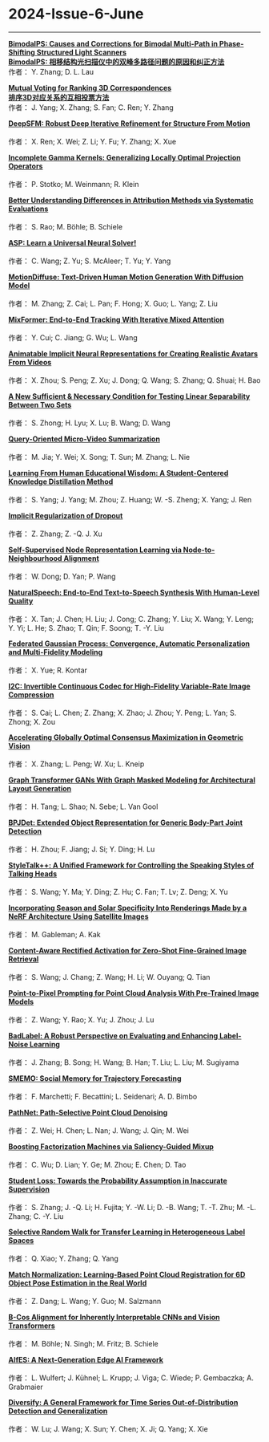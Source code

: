 # 2024-Issue-6-June
****
**[	BimodalPS: Causes and Corrections for Bimodal Multi-Path in Phase-Shifting Structured Light Scanners	](	https://ieeexplore.ieee.org/stamp/stamp.jsp?arnumber=9889210	)**  
**[BimodalPS: 相移结构光扫描仪中的双峰多路径问题的原因和纠正方法](https://ieeexplore.ieee.org/stamp/stamp.jsp?tp=&arnumber=9889210)**  
作者：	Y. Zhang; D. L. Lau

**[	Mutual Voting for Ranking 3D Correspondences	](	https://ieeexplore.ieee.org/stamp/stamp.jsp?arnumber=10105460	)**  
**[排序3D对应关系的互相投票方法]()**  
作者：	J. Yang; X. Zhang; S. Fan; C. Ren; Y. Zhang

**[	DeepSFM: Robust Deep Iterative Refinement for Structure From Motion	](	https://ieeexplore.ieee.org/stamp/stamp.jsp?arnumber=10241282	)**  
**[]()**  
作者：	X. Ren; X. Wei; Z. Li; Y. Fu; Y. Zhang; X. Xue

**[	Incomplete Gamma Kernels: Generalizing Locally Optimal Projection Operators	](	https://ieeexplore.ieee.org/stamp/stamp.jsp?arnumber=10380761	)**  
**[]()**  
作者：	P. Stotko; M. Weinmann; R. Klein

**[	Better Understanding Differences in Attribution Methods via Systematic Evaluations	](	https://ieeexplore.ieee.org/stamp/stamp.jsp?arnumber=10398493	)**  
**[]()**  
作者：	S. Rao; M. Böhle; B. Schiele

**[	ASP: Learn a Universal Neural Solver!	](	https://ieeexplore.ieee.org/stamp/stamp.jsp?arnumber=10387785	)**  
**[]()**  
作者：	C. Wang; Z. Yu; S. McAleer; T. Yu; Y. Yang

**[	MotionDiffuse: Text-Driven Human Motion Generation With Diffusion Model	](	https://ieeexplore.ieee.org/stamp/stamp.jsp?arnumber=10416192	)**  
**[]()**  
作者：	M. Zhang; Z. Cai; L. Pan; F. Hong; X. Guo; L. Yang; Z. Liu

**[	MixFormer: End-to-End Tracking With Iterative Mixed Attention	](	https://ieeexplore.ieee.org/stamp/stamp.jsp?arnumber=10380715	)**  
**[]()**  
作者：	Y. Cui; C. Jiang; G. Wu; L. Wang

**[	Animatable Implicit Neural Representations for Creating Realistic Avatars From Videos	](	https://ieeexplore.ieee.org/stamp/stamp.jsp?arnumber=10401886	)**  
**[]()**  
作者：	X. Zhou; S. Peng; Z. Xu; J. Dong; Q. Wang; S. Zhang; Q. Shuai; H. Bao

**[	A New Sufficient & Necessary Condition for Testing Linear Separability Between Two Sets	](	https://ieeexplore.ieee.org/stamp/stamp.jsp?arnumber=10411108	)**  
**[]()**  
作者：	S. Zhong; H. Lyu; X. Lu; B. Wang; D. Wang

**[	Query-Oriented Micro-Video Summarization	](	https://ieeexplore.ieee.org/stamp/stamp.jsp?arnumber=10403941	)**  
**[]()**  
作者：	M. Jia; Y. Wei; X. Song; T. Sun; M. Zhang; L. Nie

**[	Learning From Human Educational Wisdom: A Student-Centered Knowledge Distillation Method	](	https://ieeexplore.ieee.org/stamp/stamp.jsp?arnumber=10400954	)**  
**[]()**  
作者：	S. Yang; J. Yang; M. Zhou; Z. Huang; W. -S. Zheng; X. Yang; J. Ren

**[	Implicit Regularization of Dropout	](	https://ieeexplore.ieee.org/stamp/stamp.jsp?arnumber=10412142	)**  
**[]()**  
作者：	Z. Zhang; Z. -Q. J. Xu

**[	Self-Supervised Node Representation Learning via Node-to-Neighbourhood Alignment	](	https://ieeexplore.ieee.org/stamp/stamp.jsp?arnumber=10414173	)**  
**[]()**  
作者：	W. Dong; D. Yan; P. Wang

**[	NaturalSpeech: End-to-End Text-to-Speech Synthesis With Human-Level Quality	](	https://ieeexplore.ieee.org/stamp/stamp.jsp?arnumber=10409539	)**  
**[]()**  
作者：	X. Tan; J. Chen; H. Liu; J. Cong; C. Zhang; Y. Liu; X. Wang; Y. Leng; Y. Yi; L. He; S. Zhao; T. Qin; F. Soong; T. -Y. Liu

**[	Federated Gaussian Process: Convergence, Automatic Personalization and Multi-Fidelity Modeling	](	https://ieeexplore.ieee.org/stamp/stamp.jsp?arnumber=10402074	)**  
**[]()**  
作者：	X. Yue; R. Kontar

**[	I2C: Invertible Continuous Codec for High-Fidelity Variable-Rate Image Compression	](	https://ieeexplore.ieee.org/stamp/stamp.jsp?arnumber=10411123	)**  
**[]()**  
作者：	S. Cai; L. Chen; Z. Zhang; X. Zhao; J. Zhou; Y. Peng; L. Yan; S. Zhong; X. Zou

**[	Accelerating Globally Optimal Consensus Maximization in Geometric Vision	](	https://ieeexplore.ieee.org/stamp/stamp.jsp?arnumber=10412179	)**  
**[]()**  
作者：	X. Zhang; L. Peng; W. Xu; L. Kneip

**[	Graph Transformer GANs With Graph Masked Modeling for Architectural Layout Generation	](	https://ieeexplore.ieee.org/stamp/stamp.jsp?arnumber=10401948	)**  
**[]()**  
作者：	H. Tang; L. Shao; N. Sebe; L. Van Gool

**[	BPJDet: Extended Object Representation for Generic Body-Part Joint Detection	](	https://ieeexplore.ieee.org/stamp/stamp.jsp?arnumber=10400895	)**  
**[]()**  
作者：	H. Zhou; F. Jiang; J. Si; Y. Ding; H. Lu

**[	StyleTalk++: A Unified Framework for Controlling the Speaking Styles of Talking Heads	](	https://ieeexplore.ieee.org/stamp/stamp.jsp?arnumber=10413601	)**  
**[]()**  
作者：	S. Wang; Y. Ma; Y. Ding; Z. Hu; C. Fan; T. Lv; Z. Deng; X. Yu

**[	Incorporating Season and Solar Specificity Into Renderings Made by a NeRF Architecture Using Satellite Images	](	https://ieeexplore.ieee.org/stamp/stamp.jsp?arnumber=10402002	)**  
**[]()**  
作者：	M. Gableman; A. Kak

**[	Content-Aware Rectified Activation for Zero-Shot Fine-Grained Image Retrieval	](	https://ieeexplore.ieee.org/stamp/stamp.jsp?arnumber=10404027	)**  
**[]()**  
作者：	S. Wang; J. Chang; Z. Wang; H. Li; W. Ouyang; Q. Tian

**[	Point-to-Pixel Prompting for Point Cloud Analysis With Pre-Trained Image Models	](	https://ieeexplore.ieee.org/stamp/stamp.jsp?arnumber=10400940	)**  
**[]()**  
作者：	Z. Wang; Y. Rao; X. Yu; J. Zhou; J. Lu

**[	BadLabel: A Robust Perspective on Evaluating and Enhancing Label-Noise Learning	](	https://ieeexplore.ieee.org/stamp/stamp.jsp?arnumber=10404058	)**  
**[]()**  
作者：	J. Zhang; B. Song; H. Wang; B. Han; T. Liu; L. Liu; M. Sugiyama

**[	SMEMO: Social Memory for Trajectory Forecasting	](	https://ieeexplore.ieee.org/stamp/stamp.jsp?arnumber=10411104	)**  
**[]()**  
作者：	F. Marchetti; F. Becattini; L. Seidenari; A. D. Bimbo

**[	PathNet: Path-Selective Point Cloud Denoising	](	https://ieeexplore.ieee.org/stamp/stamp.jsp?arnumber=10409270	)**  
**[]()**  
作者：	Z. Wei; H. Chen; L. Nan; J. Wang; J. Qin; M. Wei

**[	Boosting Factorization Machines via Saliency-Guided Mixup	](	https://ieeexplore.ieee.org/stamp/stamp.jsp?arnumber=10400846	)**  
**[]()**  
作者：	C. Wu; D. Lian; Y. Ge; M. Zhou; E. Chen; D. Tao

**[	Student Loss: Towards the Probability Assumption in Inaccurate Supervision	](	https://ieeexplore.ieee.org/stamp/stamp.jsp?arnumber=10412669	)**  
**[]()**  
作者：	S. Zhang; J. -Q. Li; H. Fujita; Y. -W. Li; D. -B. Wang; T. -T. Zhu; M. -L. Zhang; C. -Y. Liu

**[	Selective Random Walk for Transfer Learning in Heterogeneous Label Spaces	](	https://ieeexplore.ieee.org/stamp/stamp.jsp?arnumber=10416705	)**  
**[]()**  
作者：	Q. Xiao; Y. Zhang; Q. Yang

**[	Match Normalization: Learning-Based Point Cloud Registration for 6D Object Pose Estimation in the Real World	](	https://ieeexplore.ieee.org/stamp/stamp.jsp?arnumber=10402084	)**  
**[]()**  
作者：	Z. Dang; L. Wang; Y. Guo; M. Salzmann

**[	B-Cos Alignment for Inherently Interpretable CNNs and Vision Transformers	](	https://ieeexplore.ieee.org/stamp/stamp.jsp?arnumber=10401936	)**  
**[]()**  
作者：	M. Böhle; N. Singh; M. Fritz; B. Schiele

**[	AIfES: A Next-Generation Edge AI Framework	](	https://ieeexplore.ieee.org/stamp/stamp.jsp?arnumber=10403985	)**  
**[]()**  
作者：	L. Wulfert; J. Kühnel; L. Krupp; J. Viga; C. Wiede; P. Gembaczka; A. Grabmaier

**[	Diversify: A General Framework for Time Series Out-of-Distribution Detection and Generalization	](	https://ieeexplore.ieee.org/stamp/stamp.jsp?arnumber=10402053	)**  
**[]()**  
作者：	W. Lu; J. Wang; X. Sun; Y. Chen; X. Ji; Q. Yang; X. Xie
